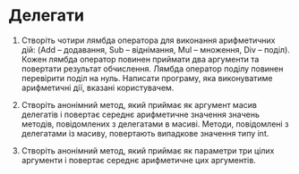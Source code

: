 # Делегати

1) Створіть чотири лямбда оператора для виконання арифметичних дій: (Add – додавання, Sub – віднімання, Mul – множення, Div – поділ). Кожен лямбда оператор повинен приймати два аргументи та повертати результат обчислення. Лямбда оператор поділу повинен перевірити поділ на нуль. Написати програму, яка виконуватиме арифметичні дії, вказані користувачем.

2) Створіть анонімний метод, який приймає як аргумент масив делегатів і повертає середнє арифметичне значення значень методів, повідомлених з делегатами в масиві. Методи, повідомлені з делегатами із масиву, повертають випадкове значення типу int.

3) Створіть анонімний метод, який приймає як параметри три цілих аргументи і повертає середнє арифметичне цих аргументів.
